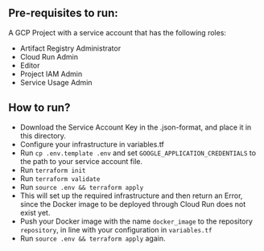 ## Pre-requisites to run:

A GCP Project with a service account that has the following roles:
- Artifact Registry Administrator
- Cloud Run Admin
- Editor
- Project IAM Admin
- Service Usage Admin
## How to run?
- Download the Service Account Key in the .json-format, and place it in this directory.
- Configure your infrastructure in variables.tf
- Run `cp .env.template .env` and set `GOOGLE_APPLICATION_CREDENTIALS` to the path to your service account file.
- Run `terraform init`
- Run `terraform validate`
- Run `source .env && terraform apply`
- This will set up the required infrastructure and then return an Error, since the Docker image to be deployed through Cloud Run does not exist yet.
- Push your Docker image with the name `docker_image` to the repository `repository`, in line with your configuration in `variables.tf`
- Run `source .env && terraform apply` again.